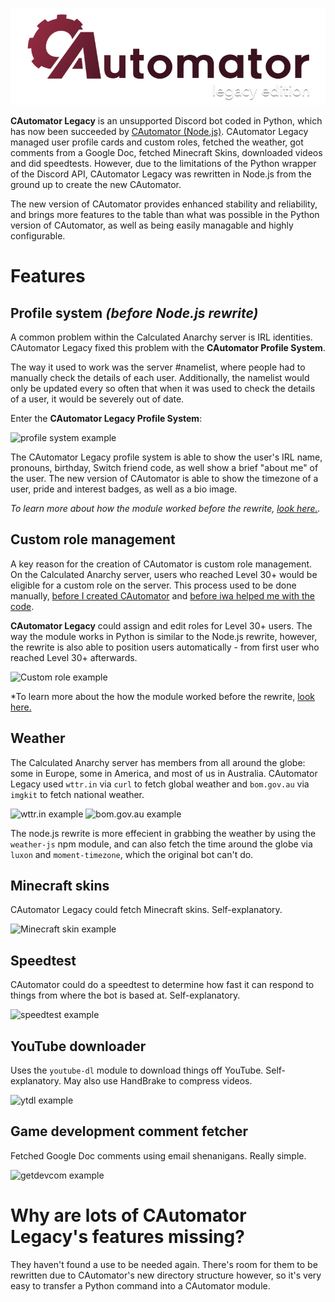 <div align="center">
  <p align="center">
    <img src="https://github.com/Hyperfresh/CAutomator-Legacy/blob/main/resources/logo.png?raw=true" alt="logo"/>
  </p>
</div>

**CAutomator Legacy** is an unsupported Discord bot coded in Python, which has now been succeeded by [CAutomator (Node.js)](https://github.com/hyperfresh/cautomator).
CAutomator Legacy managed user profile cards and custom roles, fetched the weather, got comments from a Google Doc, fetched Minecraft Skins, downloaded videos and did speedtests.
However, due to the limitations of the Python wrapper of the Discord API, CAutomator Legacy was rewritten in Node.js from the ground up to create the new CAutomator.

The new version of CAutomator provides enhanced stability and reliability, and brings more features to the table than what was possible in the Python version of CAutomator, as well as being easily managable and highly configurable.

# Features
## Profile system *(before Node.js rewrite)*
A common problem within the Calculated Anarchy server is IRL identities. CAutomator Legacy fixed this problem with the **CAutomator Profile System**.

The way it used to work was the server #namelist, where people had to manually check the details of each user. Additionally, the namelist would only be updated every so often that when it was used to check the details of a user, it would be severely out of date.

Enter the **CAutomator Legacy Profile System**:

![profile system example](https://user-images.githubusercontent.com/31476608/111932427-4bf33d80-8b0d-11eb-9f5a-8ec408d5269d.png)

The CAutomator Legacy profile system is able to show the user's IRL name, pronouns, birthday, Switch friend code, as well show a brief "about me" of the user. The new version of CAutomator is able to show the timezone of a user, pride and interest badges, as well as a bio image.

*To learn more about how the module worked before the rewrite, [look here.](https://github.com/Hyperfresh/CAutomator-Legacy/blob/61fff2e08117440ec8b0cda4a2126d0b32b5db43/bot.py#L1037).*

## Custom role management
A key reason for the creation of CAutomator is custom role management. On the Calculated Anarchy server, users who reached Level 30+ would be eligible for a custom role on the server. This process used to be done manually, [before I created CAutomator](https://github.com/hyperfresh/cautomator-legacy) and [before iwa helped me with the code](https://github.com/iwa).

**CAutomator Legacy** could assign and edit roles for Level 30+ users. The way the module works in Python is similar to the Node.js rewrite, however, the rewrite is also able to position users automatically - from first user who reached Level 30+ afterwards.

![Custom role example](https://user-images.githubusercontent.com/31476608/111900062-43a0f100-8a80-11eb-9a00-0c64411e65f8.png)

*To learn more about the how the module worked before the rewrite, [look here.](https://github.com/Hyperfresh/CAutomator-Legacy/blob/61fff2e08117440ec8b0cda4a2126d0b32b5db43/bot.py#L573)

## Weather
The Calculated Anarchy server has members from all around the globe: some in Europe, some in America, and most of us in Australia. CAutomator Legacy used `wttr.in` via `curl` to fetch global weather and `bom.gov.au` via `imgkit` to fetch national weather.

![wttr.in example](https://user-images.githubusercontent.com/31476608/111933462-71814680-8b0f-11eb-93c2-d449d1432297.png)
![bom.gov.au example](https://user-images.githubusercontent.com/31476608/111933506-878f0700-8b0f-11eb-8414-87580ee372f2.png)

The node.js rewrite is more effecient in grabbing the weather by using the `weather-js` npm module, and can also fetch the time around the globe via `luxon` and `moment-timezone`, which the original bot can't do.

## Minecraft skins
CAutomator Legacy could fetch Minecraft skins. Self-explanatory.

![Minecraft skin example](https://user-images.githubusercontent.com/31476608/111933687-dfc60900-8b0f-11eb-9dc3-4a4a33a5e4cb.png)

## Speedtest
CAutomator could do a speedtest to determine how fast it can respond to things from where the bot is based at. Self-explanatory.

![speedtest example](https://user-images.githubusercontent.com/31476608/112722554-3c835280-8f5a-11eb-83b0-7c36d2dc0bb5.png)

## YouTube downloader
Uses the `youtube-dl` module to download things off YouTube. Self-explanatory. May also use HandBrake to compress videos.

![ytdl example](https://user-images.githubusercontent.com/31476608/112722593-79e7e000-8f5a-11eb-802b-4b0567be758f.png)

## Game development comment fetcher
Fetched Google Doc comments using email shenanigans. Really simple.

![getdevcom example](https://user-images.githubusercontent.com/31476608/112722685-e662df00-8f5a-11eb-8019-358304ca40e8.png)

# Why are lots of CAutomator Legacy's features missing?
They haven't found a use to be needed again. There's room for them to be rewritten due to CAutomator's new directory structure however, so it's very easy to transfer a Python command into a CAutomator module.
